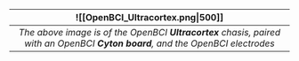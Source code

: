 
| <center>![[OpenBCI_Ultracortex.png\|500]]</center>                                                                                              |
| ----------------------------------------------------------------------------------------------------------------------------------------------- |
| <center>*The above image is of the OpenBCI **Ultracortex** chasis, paired with an OpenBCI **Cyton board**, and the OpenBCI electrodes*</center> |

